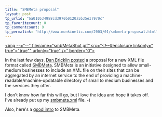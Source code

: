 ```yaml
---
title: "SMBMeta proposal"
layout: post
tp_urlid: "6a010534988cd3970b0120a5b35e37970c"
tp_favoritecount: 0
tp_commentcount: 0
tp_permalink: "http://www.monkinetic.com/2003/01/smbmeta-proposal.html"
---
```

<a href="http://www.redmonk.net/smbmeta.xml"><img --="--" filename="smbMetaShot.gif" src="&lt;!--#enclosure linkonly=" true"="true&quot;" urlonly="true" />&quot; border=&quot;0&quot;&gt;</a>

In the last few days, <a href="http://www.trellixtech.com/2003.01.01_arch.html#1042207063747">Dan Bricklin posted</a> a proposal for a new XML file format called <a href="http://www.trellixtech.com/smbmetaspec01proposal.html">SMBMeta</a>. SMBMeta is an initiative designed to allow small-medium businesses to include an XML file on their sites that can be aggregated by an internet service to the end of providing a machine-readable/machine-updatable directory of small to medium businesses and the services they offer.


I don&#39;t know how far this will go, but I love the idea and hope it takes off. I&#39;ve already put up my <a href="http://www.redmonk.net/smbmeta.xml">smbmeta.xml</a> file. -)


Also, here&#39;s a <a href="http://www.trellixtech.com/smbmetaintro.html">good intro</a> to SMBMeta.
